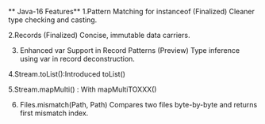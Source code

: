 ** Java-16 Features**
1.Pattern Matching for instanceof (Finalized)
Cleaner type checking and casting.

2.Records (Finalized)
Concise, immutable data carriers.

3. Enhanced var Support in Record Patterns (Preview)
   Type inference using var in record deconstruction.

4.Stream.toList():Introduced toList()

5.Stream.mapMulti() : With mapMultiTOXXX()

6. Files.mismatch(Path, Path)
   Compares two files byte-by-byte and returns first mismatch index.